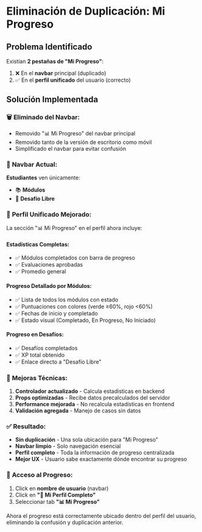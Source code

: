 # Eliminación de Duplicación: Mi Progreso

## Problema Identificado
Existían **2 pestañas de "Mi Progreso"**:
1. ❌ En el **navbar** principal (duplicado)
2. ✅ En el **perfil unificado** del usuario (correcto)

## Solución Implementada

### 🗑️ **Eliminado del Navbar:**
- Removido "📊 Mi Progreso" del navbar principal
- Removido tanto de la versión de escritorio como móvil
- Simplificado el navbar para evitar confusión

### 🎯 **Navbar Actual:**
**Estudiantes** ven únicamente:
- 📚 **Módulos**
- 🎯 **Desafío Libre**

### 👤 **Perfil Unificado Mejorado:**
La sección "📊 Mi Progreso" en el perfil ahora incluye:

#### **Estadísticas Completas:**
- ✅ Módulos completados con barra de progreso
- ✅ Evaluaciones aprobadas
- ✅ Promedio general

#### **Progreso Detallado por Módulos:**
- ✅ Lista de todos los módulos con estado
- ✅ Puntuaciones con colores (verde ≥60%, rojo <60%)
- ✅ Fechas de inicio y completado
- ✅ Estado visual (Completado, En Progreso, No Iniciado)

#### **Progreso en Desafíos:**
- ✅ Desafíos completados
- ✅ XP total obtenido
- ✅ Enlace directo a "Desafío Libre"

### 🔧 **Mejoras Técnicas:**
1. **Controlador actualizado** - Calcula estadísticas en backend
2. **Props optimizadas** - Recibe datos precalculados del servidor
3. **Performance mejorada** - No recalcula estadísticas en frontend
4. **Validación agregada** - Manejo de casos sin datos

### ✅ **Resultado:**
- **Sin duplicación** - Una sola ubicación para "Mi Progreso"
- **Navbar limpio** - Solo navegación esencial
- **Perfil completo** - Toda la información de progreso centralizada
- **Mejor UX** - Usuario sabe exactamente dónde encontrar su progreso

### 📍 **Acceso al Progreso:**
1. Click en **nombre de usuario** (navbar)
2. Click en **"👤 Mi Perfil Completo"**
3. Seleccionar tab **"📊 Mi Progreso"**

Ahora el progreso está correctamente ubicado dentro del perfil del usuario, eliminando la confusión y duplicación anterior.
